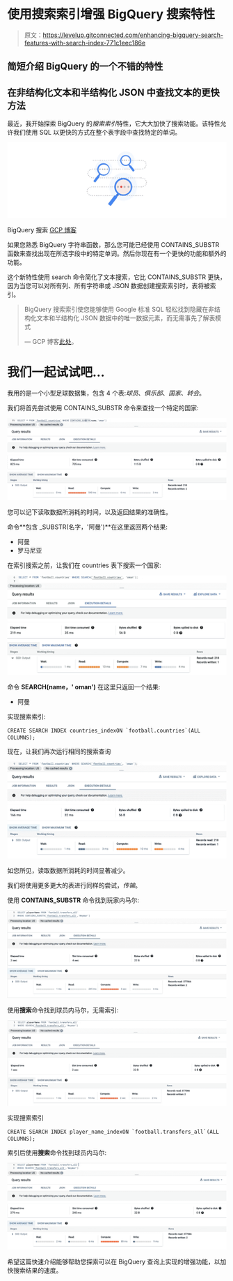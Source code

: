 # 使用搜索索引增强 BigQuery 搜索特性

> 原文：<https://levelup.gitconnected.com/enhancing-bigquery-search-features-with-search-index-771c1eec186e>

## 简短介绍 BigQuery 的一个不错的特性

## 在非结构化文本和半结构化 JSON 中查找文本的更快方法

最近，我开始探索 BigQuery 的*搜索索引*特性，它大大加快了搜索功能。该特性允许我们使用 SQL 以更快的方式在整个表字段中查找特定的单词。

![](img/a37c1cca076d5629b33b30732efa4328.png)

BigQuery 搜索 [GCP 博客](https://cloud.google.com/blog/products/data-analytics/pinpoint-unique-elements-with-bigquery-search-features)

如果您熟悉 BigQuery 字符串函数，那么您可能已经使用 CONTAINS_SUBSTR 函数来查找出现在所选字段中的特定单词。然后你现在有一个更快的功能和额外的功能。

这个新特性使用 search 命令简化了文本搜索，它比 CONTAINS_SUBSTR 更快，因为当您可以对所有列、所有字符串或 JSON 数据创建搜索索引时，表将被索引。

> BigQuery 搜索索引使您能够使用 Google 标准 SQL 轻松找到隐藏在非结构化文本和半结构化 JSON 数据中的唯一数据元素，而无需事先了解表模式
> 
> — GCP 博客[此处](https://cloud.google.com/blog/products/data-analytics/pinpoint-unique-elements-with-bigquery-search-features)。

# 我们一起试试吧…

我用的是一个小型足球数据集，包含 4 个表:*球员*、*俱乐部*、*国家、转会*。

我们将首先尝试使用 CONTAINS_SUBSTR 命令来查找一个特定的国家:

![](img/3c1eb19bf23eb9c1a003f9f462cca34c.png)

您可以记下读取数据所消耗的时间，以及返回结果的准确性。

命令**包含 _SUBSTR(名字，'阿曼')**在这里返回两个结果:

*   阿曼
*   罗马尼亚

在索引搜索之前，让我们在 countries 表下搜索一个国家:

![](img/aa96f01dd72957f9a5c2b81376244874.png)

命令 **SEARCH(name，' oman')** 在这里只返回一个结果:

*   阿曼

实现搜索索引:

```
CREATE SEARCH INDEX countries_indexON `football.countries`(ALL COLUMNS);
```

现在，让我们再次运行相同的搜索查询

![](img/8e39264c90164b0f0930ce37598be2a1.png)

如您所见，读取数据所消耗的时间显著减少。

我们将使用更多更大的表进行同样的尝试，*传输*。

使用 **CONTAINS_SUBSTR** 命令找到玩家内马尔:

![](img/621d2b6f07f1438910eb3348acef94dc.png)

使用**搜索**命令找到球员内马尔，无需索引:

![](img/44d9209af27d1b3aa5f56b5297af16b5.png)

实现搜索索引

```
CREATE SEARCH INDEX player_name_indexON `football.transfers_all`(ALL COLUMNS);
```

索引后使用**搜索**命令找到球员内马尔:

![](img/dc036b8e6dea5456501d9b7cd01cd1cb.png)

希望这篇快速介绍能够帮助您探索可以在 BigQuery 查询上实现的增强功能，以加快搜索结果的速度。